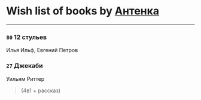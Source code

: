 # Wish list of books by [Антенка](https://plus.google.com/u/0/118158645037334943900/)
---

### `80` 12 стульев
Илья Ильф, Евгений Петров

### `27` Джекаби
Уильям Риттер
> (4в1 + рассказ)

